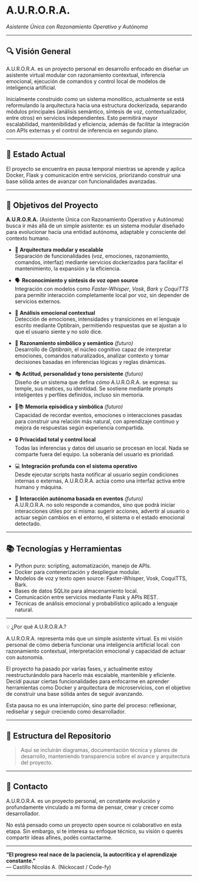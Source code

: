 # A.U.R.O.R.A.  
_Asistente Única con Razonamiento Operativo y Autónoma_

---

## 🔍 Visión General

A.U.R.O.R.A. es un proyecto personal en desarrollo enfocado en diseñar un asistente virtual modular con razonamiento contextual, inferencia emocional, ejecución de comandos y control local de modelos de inteligencia artificial.

Inicialmente construido como un sistema monolítico, actualmente se está reformulando la arquitectura hacia una estructura dockerizada, separando módulos principales (análisis semántico, síntesis de voz, contextualizador, entre otros) en servicios independientes. Esto permitirá mayor escalabilidad, mantenibilidad y eficiencia, además de facilitar la integración con APIs externas y el control de inferencia en segundo plano.

---

## 🚀 Estado Actual

El proyecto se encuentra en pausa temporal mientras se aprende y aplica Docker, Flask y comunicación entre servicios, priorizando construir una base sólida antes de avanzar con funcionalidades avanzadas.

---

## 🎯 Objetivos del Proyecto

**A.U.R.O.R.A.** (Asistente Única con Razonamiento Operativo y Autónoma) busca ir más allá de un simple asistente: es un sistema modular diseñado para evolucionar hacia una entidad autónoma, adaptable y consciente del contexto humano.

- 🧩 **Arquitectura modular y escalable**   
  Separación de funcionalidades (voz, emociones, razonamiento, comandos, interfaz) mediante servicios dockerizados para facilitar el mantenimiento, la expansión y la eficiencia.

- 🗣️ **Reconocimiento y síntesis de voz open source**  
  Integración con modelos como *Faster-Whisper*, *Vosk*, *Bark* y *CoquiTTS* para permitir interacción completamente local por voz, sin depender de servicios externos.

- 💬 **Análisis emocional contextual**  
  Detección de emociones, intensidades y transiciones en el lenguaje escrito mediante Optibrain, permitiendo respuestas que se ajustan a lo que el usuario siente y no solo dice.

- 🧠 **Razonamiento simbólico y semántico** *(futuro)*   
  Desarrollo de *Optibrain*, el núcleo cognitivo capaz de interpretar emociones, comandos naturalizados, analizar contexto y tomar decisiones basadas en inferencias lógicas y reglas dinámicas.

- 🎭 **Actitud, personalidad y tono persistente** *(futuro)*   
  Diseño de un sistema que defina *cómo* A.U.R.O.R.A. se expresa: su temple, sus matices, su identidad. Se sostiene mediante prompts inteligentes y perfiles definidos, incluso sin memoria.

- 🧠📚 **Memoria episódica y simbólica** *(futuro)*  
  Capacidad de recordar eventos, emociones o interacciones pasadas para construir una relación más natural, con aprendizaje continuo y mejora de respuestas según experiencia compartida.

- 🔒 **Privacidad total y control local**  
  Todas las inferencias y datos del usuario se procesan en local. Nada se comparte fuera del equipo. La soberanía del usuario es prioridad.

- 💻 **Integración profunda con el sistema operativo**  
  Desde ejecutar scripts hasta notificar al usuario según condiciones internas o externas, A.U.R.O.R.A. actúa como una interfaz activa entre humano y máquina.
  
- 🧭 **Interacción autónoma basada en eventos** *(futuro)*  
  A.U.R.O.R.A. no solo responde a comandos, sino que podrá iniciar interacciones útiles por sí misma: sugerir acciones, advertir al usuario o actuar según cambios en el entorno, el sistema o el estado emocional detectado.

---

## 📚 Tecnologías y Herramientas

- Python puro: scripting, automatización, manejo de APIs.  
- Docker para contenerización y despliegue modular.  
- Modelos de voz y texto open source: Faster-Whisper, Vosk, CoquiTTS, Bark.  
- Bases de datos SQLite para almacenamiento local.  
- Comunicación entre servicios mediante Flask y APIs REST.  
- Técnicas de análisis emocional y probabilístico aplicado a lenguaje natural.

---

💡 ¿Por qué A.U.R.O.R.A.?

A.U.R.O.R.A. representa más que un simple asistente virtual. Es mi visión personal de cómo debería funcionar una inteligencia artificial local: con razonamiento contextual, interpretación emocional y capacidad de actuar con autonomía.

El proyecto ha pasado por varias fases, y actualmente estoy reestructurándolo para hacerlo más escalable, mantenible y eficiente. Decidí pausar ciertas funcionalidades para enfocarme en aprender herramientas como Docker y arquitectura de microservicios, con el objetivo de construir una base sólida antes de seguir avanzando.

Esta pausa no es una interrupción, sino parte del proceso: reflexionar, rediseñar y seguir creciendo como desarrollador.

---

## 📂 Estructura del Repositorio

> Aquí se incluirán diagramas, documentación técnica y planes de desarrollo, manteniendo transparencia sobre el avance y arquitectura del proyecto.

---
## 🤝 Contacto

A.U.R.O.R.A. es un proyecto personal, en constante evolución y profundamente vinculado a mi forma de pensar, crear y crecer como desarrollador.

No está pensado como un proyecto open source ni colaborativo en esta etapa. Sin embargo, si te interesa su enfoque técnico, su visión o querés compartir ideas afines, podés contactarme.

---

**“El progreso real nace de la paciencia, la autocrítica y el aprendizaje constante.”**  
— Castillo Nicolás A. (Nickocast / Code-fy)

---



